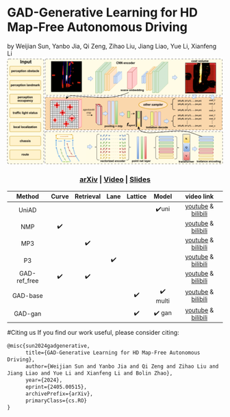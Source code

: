 # GAD-Generative Learning for HD Map-Free Autonomous Driving
by Weijian Sun, Yanbo Jia, Qi Zeng, Zihao Liu, Jiang Liao, Yue Li, Xianfeng Li
![Teaser](images/model_struct_v14.png)

<h3 align="center">
  <a href="https://arxiv.org/abs/2405.00515">arXiv</a> |
  <a href="">Video</a> |
  <a href="">Slides</a>
</h3>


| Method | Curve | Retrieval | Lane | Lattice | Model | video link |
| :---: | :---: | :---: | :---: | :---:|:---:| :---:| 
| UniAD |  |  |  |  | :heavy_check_mark:uni | [youtube]() & [bilibili]() |
| NMP | :heavy_check_mark: |  |  |  |  | [youtube]() & [bilibili]() |
| MP3 | | :heavy_check_mark: |  |  |  | [youtube]() & [bilibili]() |
| P3  | | | :heavy_check_mark: |  |  | [youtube]() & [bilibili]() |
| GAD-ref_free | :heavy_check_mark: | :heavy_check_mark: |  |  |  | [youtube]() & [bilibili]() |
| GAD-base|  |  |  | :heavy_check_mark:  | :heavy_check_mark: multi | [youtube]() & [bilibili]() |
| GAD-gan|  |  |  | :heavy_check_mark:  | :heavy_check_mark: gan | [youtube]() & [bilibili]() |

#Citing us
If you find our work useful, please consider citing:
```
@misc{sun2024gadgenerative,
      title={GAD-Generative Learning for HD Map-Free Autonomous Driving}, 
      author={Weijian Sun and Yanbo Jia and Qi Zeng and Zihao Liu and Jiang Liao and Yue Li and Xianfeng Li and Bolin Zhao},
      year={2024},
      eprint={2405.00515},
      archivePrefix={arXiv},
      primaryClass={cs.RO}
}
```